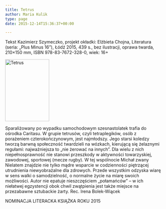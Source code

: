 ```yaml
---
title: Tetrus
author: Maria Kulik
type: page
date: 2015-12-14T15:36:37+00:00

---
```

Tekst Kazimierz Szymeczko, projekt okładki: Elżbieta Chojna, Literatura (seria: „Plus Minus 16”), Łódź 2015, 439 s., bez ilustracji, oprawa twarda, 210&#215;150 mm, ISBN 978-83-7672-328-0, wiek: 16+

<img class="alignnone size-medium wp-image-3006" src="http://www.ibby.pl/wp-content/uploads/2015/12/Tetrus-142x200.jpg" alt="Tetrus" width="142" height="200" srcset="http://www.ibby.pl/wp-content/uploads/2015/12/Tetrus-142x200.jpg 142w, http://www.ibby.pl/wp-content/uploads/2015/12/Tetrus-71x100.jpg 71w, http://www.ibby.pl/wp-content/uploads/2015/12/Tetrus-768x1083.jpg 768w, http://www.ibby.pl/wp-content/uploads/2015/12/Tetrus-426x600.jpg 426w, http://www.ibby.pl/wp-content/uploads/2015/12/Tetrus.jpg 1000w" sizes="(max-width: 142px) 100vw, 142px" />

Sparaliżowany po wypadku samochodowym szesnastolatek trafia do ośrodka Caritasu. W grupie tetrusów, czyli tetraplegików, osób z porażeniem czterokończynowym, jest najmłodszy. Jego starsi koledzy tworzą barwną społeczność twardzieli na wózkach, kierującą się żelaznymi regułami: najważniejsza to „nie żerować na innych”. Dla wielu z nich niepełnosprawność nie stanowi przeszkody w aktywności towarzyskiej, zawodowej, sportowej (mecze rugby). W tej wspólnocie Michał zwany Nielatem znajdzie nie tylko mądre wsparcie w codzienności piętrzącej utrudnienia niewyobrażalne dla zdrowych. Przede wszystkim odzyska wiarę w sens walki o samodzielność, o normalne życie na miarę swoich możliwości. Autor nie epatuje nieszczęściem „połamańców” – w ich niełatwej egzystencji obok chwil zwątpienia jest także miejsce na przezabawne sztubackie żarty. Rec. Irena Bolek-Wiącek

NOMINACJA LITERACKA KSIĄŻKA ROKU 2015

&nbsp;